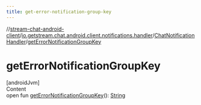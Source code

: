 ```yaml
---
title: get-error-notification-group-key
---
```

//[stream-chat-android-client](../../../index.md)/[io.getstream.chat.android.client.notifications.handler](../index.md)/[ChatNotificationHandler](index.md)/[getErrorNotificationGroupKey](getErrorNotificationGroupKey.md)



# getErrorNotificationGroupKey  
[androidJvm]  
Content  
open fun [getErrorNotificationGroupKey](getErrorNotificationGroupKey.md)(): [String](https://kotlinlang.org/api/latest/jvm/stdlib/kotlin/-string/index.html)  



